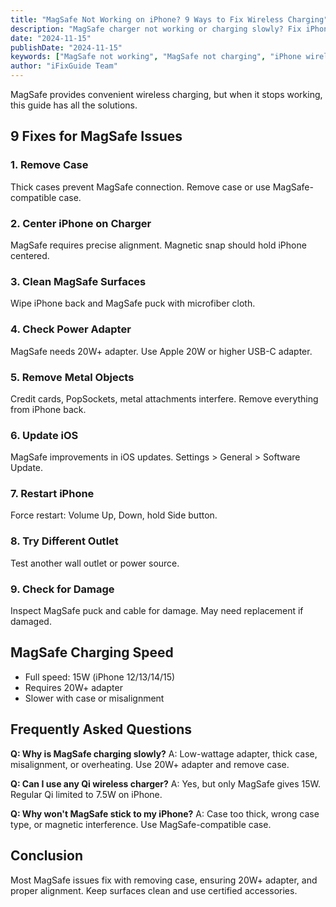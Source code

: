 ```yaml
---
title: "MagSafe Not Working on iPhone? 9 Ways to Fix Wireless Charging"
description: "MagSafe charger not working or charging slowly? Fix iPhone MagSafe issues with our complete troubleshooting guide for wireless charging problems."
date: "2024-11-15"
publishDate: "2024-11-15"
keywords: ["MagSafe not working", "MagSafe not charging", "iPhone wireless charging issues", "fix MagSafe", "MagSafe slow charging"]
author: "iFixGuide Team"
---
```


MagSafe provides convenient wireless charging, but when it stops working, this guide has all the solutions.

## 9 Fixes for MagSafe Issues

### 1. Remove Case
Thick cases prevent MagSafe connection. Remove case or use MagSafe-compatible case.

### 2. Center iPhone on Charger
MagSafe requires precise alignment. Magnetic snap should hold iPhone centered.

### 3. Clean MagSafe Surfaces
Wipe iPhone back and MagSafe puck with microfiber cloth.

### 4. Check Power Adapter
MagSafe needs 20W+ adapter. Use Apple 20W or higher USB-C adapter.

### 5. Remove Metal Objects
Credit cards, PopSockets, metal attachments interfere. Remove everything from iPhone back.

### 6. Update iOS
MagSafe improvements in iOS updates. Settings > General > Software Update.

### 7. Restart iPhone
Force restart: Volume Up, Down, hold Side button.

### 8. Try Different Outlet
Test another wall outlet or power source.

### 9. Check for Damage
Inspect MagSafe puck and cable for damage. May need replacement if damaged.

## MagSafe Charging Speed
- Full speed: 15W (iPhone 12/13/14/15)
- Requires 20W+ adapter
- Slower with case or misalignment

## Frequently Asked Questions

**Q: Why is MagSafe charging slowly?**
A: Low-wattage adapter, thick case, misalignment, or overheating. Use 20W+ adapter and remove case.

**Q: Can I use any Qi wireless charger?**
A: Yes, but only MagSafe gives 15W. Regular Qi limited to 7.5W on iPhone.

**Q: Why won't MagSafe stick to my iPhone?**
A: Case too thick, wrong case type, or magnetic interference. Use MagSafe-compatible case.

## Conclusion
Most MagSafe issues fix with removing case, ensuring 20W+ adapter, and proper alignment. Keep surfaces clean and use certified accessories.
